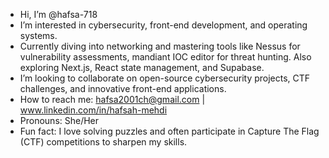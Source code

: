 - Hi, I’m @hafsa-718
- I’m interested in cybersecurity, front-end development, and operating systems.
- Currently diving into networking and mastering tools like Nessus for vulnerability assessments, mandiant IOC editor for threat hunting. Also exploring Next.js, React state management, and Supabase.
- I’m looking to collaborate on open-source cybersecurity projects, CTF challenges, and innovative front-end applications.
- How to reach me: hafsa2001ch@gmail.com | www.linkedin.com/in/hafsah-mehdi
- Pronouns: She/Her
- Fun fact: I love solving puzzles and often participate in Capture The Flag (CTF) competitions to sharpen my skills.


<!---
hafsa-718/hafsa-718 is a ✨ special ✨ repository because its `README.md` (this file) appears on your GitHub profile.
You can click the Preview link to take a look at your changes.
--->
